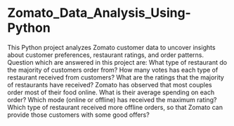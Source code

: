 # Zomato_Data_Analysis_Using-Python
This Python project analyzes Zomato customer data to uncover insights about customer preferences, restaurant ratings, and order patterns. 
Question which are answered in this project are:
What type of restaurant do the majority of customers order from?
How many votes has each type of restaurant received from customers?
What are the ratings that the majority of restaurants have received?
Zomato has observed that most couples order most of their food online. What is their average spending on each order?
Which mode (online or offline) has received the maximum rating?
Which type of restaurant received more offline orders, so that Zomato can provide those customers with some good offers?
